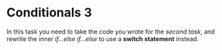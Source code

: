 # Conditionals 3

In this task you need to take the code you wrote for the <em>second task</em>, and rewrite the inner <em>if...else if...else</em> to use a <strong>switch statement</strong> instead.